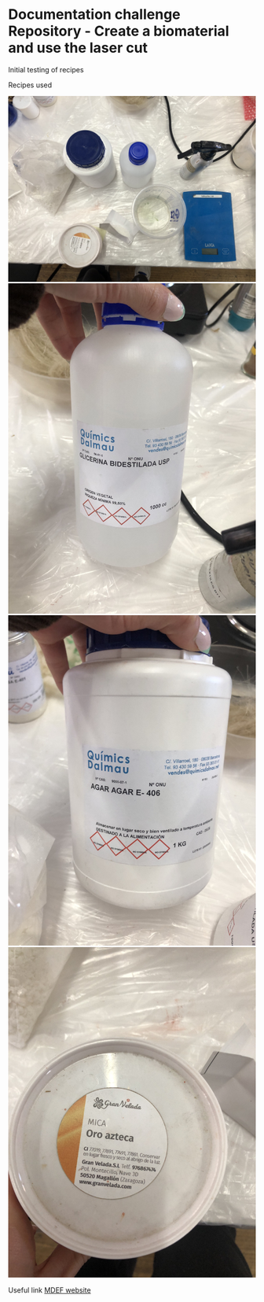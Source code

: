 # Documentation challenge Repository - Create a biomaterial and use the laser cut
Initial testing of recipes


Recipes used

![Alt Text](IMG_1778.jpg)
![Alt Text](IMG_1780.jpg)
![Alt Text](IMG_1779.jpg)
![Alt Text](IMG_1781.jpg)




Useful link 
[MDEF website](https://mdef.fablabbcn.org/2023-24/year-1/t2/digital-prototyping-for-design/)
